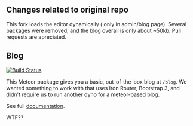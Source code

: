 ## Changes related to original repo

This fork loads the editor dynamically ( only in admin/blog page).
Several packages were removed, and the blog overall is only about ~50kb.
Pull requests are apreciated. 

## Blog

[![Build Status](https://travis-ci.org/Differential/meteor-blog.png?branch=master)](https://travis-ci.org/Differential/meteor-blog)

This Meteor package gives you a basic, out-of-the-box blog at `/blog`. We wanted
something to work with that uses Iron Router, Bootstrap 3, and didn't require
us to run another dyno for a meteor-based blog.

See full [documentation](http://github.differential.io/meteor-blog/).


WTF??
